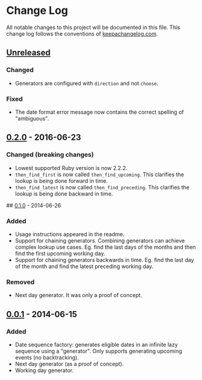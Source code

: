 # Change Log
All notable changes to this project will be documented in this file. This change log follows the conventions of [keepachangelog.com](http://keepachangelog.com/).

## [Unreleased][unreleased]
### Changed
- Generators are configured with `direction` and not `choose`.

### Fixed
- The date format error message now contains the correct spelling of "ambiguous".

## [0.2.0][0.2.0] - 2016-06-23
### Changed (breaking changes)
- Lowest supported Ruby version is now 2.2.2.
- `then_find_first` is now called `then_find_upcoming`. This clarifies the lookup is being done forward in time.
- `then_find_latest` is now called `then_find_preceding`. This clarifies the lookup is being done backward in time.

## [0.1.0][0.1.0] - 2014-06-26
### Added
- Usage instructions appeared in the readme.
- Support for chaining generators. Combining generators can achieve complex lookup use cases.
  Eg. find the last days of the months and then find the first upcoming working day.
- Support for chaining generators backwards in time.
  Eg. find the last day of the month and find the latest preceding working day.

### Removed
- Next day generator. It was only a proof of concept.

## [0.0.1][0.0.1] - 2014-06-15
### Added
- Date sequence factory: generates eligible dates in an infinite lazy sequence using a "generator".
  Only supports generating upcoming events (no backtracking).
- Next day generator (as a proof of concept).
- Working day generator.

[unreleased]: https://github.com/sldblog/upcoming/compare/0.2.0...master
[0.2.0]: https://github.com/sldblog/upcoming/compare/0.1.0...0.2.0
[0.1.0]: https://github.com/sldblog/upcoming/compare/0.0.1...0.1.0
[0.0.1]: https://github.com/sldblog/upcoming/compare/22b54632cc3309732ffea1c9a0ac8ed8ba61153e...0.0.1
